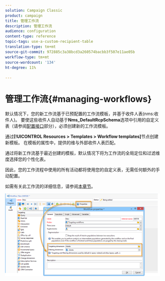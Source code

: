 ```yaml
---
solution: Campaign Classic
product: campaign
title: 管理工作流
description: 管理工作流
audience: configuration
content-type: reference
topic-tags: use-a-custom-recipient-table
translation-type: tm+mt
source-git-commit: 972885c3a38bcd3a260574bacbb3f507e11ae05b
workflow-type: tm+mt
source-wordcount: '134'
ht-degree: 11%

---
```



# 管理工作流{#managing-workflows}

默认情况下，您的新工作流基于已预配置的工作流模板，并基于收件人表(nms:收件人)。 要使这些收件人自动基于&#x200B;**Nms_DefaultRcpSchema**&#x200B;选项中引用的自定义表（请参阅[配置接口](../../configuration/using/configuring-the-interface.md)部分），必须创建新的工作流模板。

通过&#x200B;**[!UICONTROL Resources > Templates > Workflow templates]**&#x200B;节点创建新模板。 在模板的属性中，提供的维与外部收件人表匹配。

通过将新工作流基于最近创建的模板，默认情况下将为工作流的全局定位和过滤维度选择您的个性化表。

因此，您的工作流程中使用的所有活动都将使用您的自定义表，无需任何额外的手动配置。

如需有关此工作流的详细信息，请参阅[本章节](../../workflow/using/about-workflows.md)。

![](assets/cfg_external_table_workflow.png)

